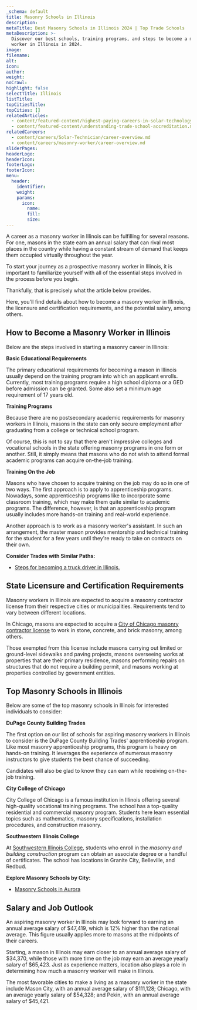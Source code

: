 ```yaml
---
_schema: default
title: Masonry Schools in Illinois
description:
metaTitle: Best Masonry Schools in Illinois 2024 | Top Trade Schools
metaDescription: >-
  Discover our best schools, training programs, and steps to become a masonry
  worker in Illinois in 2024.
image:
filename:
alt:
icon:
author:
weight:
noCrawl:
highlight: false
selectTitle: Illinois
listTitle:
topCitiesTitle:
topCities: []
relatedArticles:
  - content/featured-content/highest-paying-careers-in-solar-technology.md
  - content/featured-content/understanding-trade-school-accreditation.md
relatedCareers:
  - content/careers/Solar-Technician/career-overview.md
  - content/careers/masonry-worker/career-overview.md
sliderPages:
headerLogo:
headerIcon:
footerLogo:
footerIcon:
menu:
  header:
    identifier:
    weight:
    params:
      icon:
        name:
        fill:
        size:
---
```

A career as a masonry worker in Illinois can be fulfilling for several reasons. For one, masons in the state earn an annual salary that can rival most places in the country while having a constant stream of demand that keeps them occupied virtually throughout the year.

To start your journey as a prospective masonry worker in Illinois, it is important to familiarize yourself with all of the essential steps involved in the process before you begin.

Thankfully, that is precisely what the article below provides.

Here, you'll find details about how to become a masonry worker in Illinois, the licensure and certification requirements, and the potential salary, among others.

## **How to Become a Masonry Worker in Illinois**

Below are the steps involved in starting a masonry career in Illinois:

**Basic Educational Requirements**

The primary educational requirements for becoming a mason in Illinois usually depend on the training program into which an applicant enrolls. Currently, most training programs require a high school diploma or a GED before admission can be granted. Some also set a minimum age requirement of 17 years old.

**Training Programs**

Because there are no postsecondary academic requirements for masonry workers in Illinois, masons in the state can only secure employment after graduating from a college or technical school program.

Of course, this is not to say that there aren't impressive colleges and vocational schools in the state offering masonry programs in one form or another. Still, it simply means that masons who do not wish to attend formal academic programs can acquire on-the-job training.

**Training On the Job**

Masons who have chosen to acquire training on the job may do so in one of two ways. The first approach is to apply to apprenticeship programs. Nowadays, some apprenticeship programs like to incorporate some classroom training, which may make them quite similar to academic programs. The difference, however, is that an apprenticeship program usually includes more hands-on training and real-world experience.

Another approach is to work as a masonry worker's assistant. In such an arrangement, the master mason provides mentorship and technical training for the student for a few years until they're ready to take on contracts on their own.

**Consider Trades with Similar Paths:**

* [Steps for becoming a truck driver in Illinois.](https://toptradeschools.com/near-you/truck-driver/illinois/)

## **State Licensure and Certification Requirements**

Masonry workers in Illinois are expected to acquire a masonry contractor license from their respective cities or municipalities. Requirements tend to vary between different locations.

In Chicago, masons are expected to acquire a [City of Chicago masonry contractor license](https://www.chicago.gov/city/en/depts/bldgs/supp_info/TLdetails/masoncontractor.html) to work in stone, concrete, and brick masonry, among others.

Those exempted from this license include masons carrying out limited or ground-level sidewalks and paving projects, masons overseeing works at properties that are their primary residence, masons performing repairs on structures that do not require a building permit, and masons working at properties controlled by government entities.

## **Top Masonry Schools in Illinois**

Below are some of the top masonry schools in Illinois for interested individuals to consider:

**DuPage County Building Trades**

The first option on our list of schools for aspiring masonry workers in Illinois to consider is the DuPage County Building Trades' apprenticeship program. Like most masonry apprenticeship programs, this program is heavy on hands-on training. It leverages the experience of numerous masonry instructors to give students the best chance of succeeding.

Candidates will also be glad to know they can earn while receiving on-the-job training.

**City College of Chicago**

City College of Chicago is a famous institution in Illinois offering several high-quality vocational training programs. The school has a top-quality residential and commercial masonry program. Students here learn essential topics such as mathematics, masonry specifications, installation procedures, and construction masonry.

**Southwestern Illinois College**

At [Southwestern Illinois College](https://www.swic.edu/), students who enroll in the *masonry and building construction* program can obtain an associate degree or a handful of certificates. The school has locations in Granite City, Belleville, and Redbud.

**Explore Masonry Schools by City:**

* [Masonry Schools in Aurora](https://toptradeschools.com/near-you/masonry-worker/illinois/aurora/)

## **Salary and Job Outlook**

An aspiring masonry worker in Illinois may look forward to earning an annual average salary of $47,419, which is 12% higher than the national average. This figure usually applies more to masons at the midpoints of their careers.

Starting, a mason in Illinois may earn closer to an annual average salary of $34,370, while those with more time on the job may earn an average yearly salary of $65,423. Just as experience matters, location also plays a role in determining how much a masonry worker will make in Illinois.

The most favorable cities to make a living as a masonry worker in the state include Mason City, with an annual average salary of $111,128; Chicago, with an average yearly salary of $54,328; and Pekin, with an annual average salary of $45,421.
